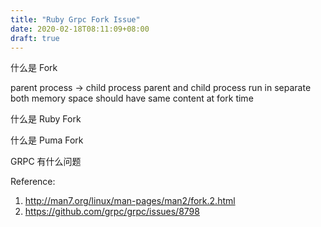 ```yaml
---
title: "Ruby Grpc Fork Issue"
date: 2020-02-18T08:11:09+08:00
draft: true
---
```


什么是 Fork

parent process -> child process
parent and child process run in separate 
both memory space should have same content at fork time


什么是 Ruby Fork


什么是 Puma Fork


GRPC 有什么问题


Reference:
1. http://man7.org/linux/man-pages/man2/fork.2.html
2. https://github.com/grpc/grpc/issues/8798